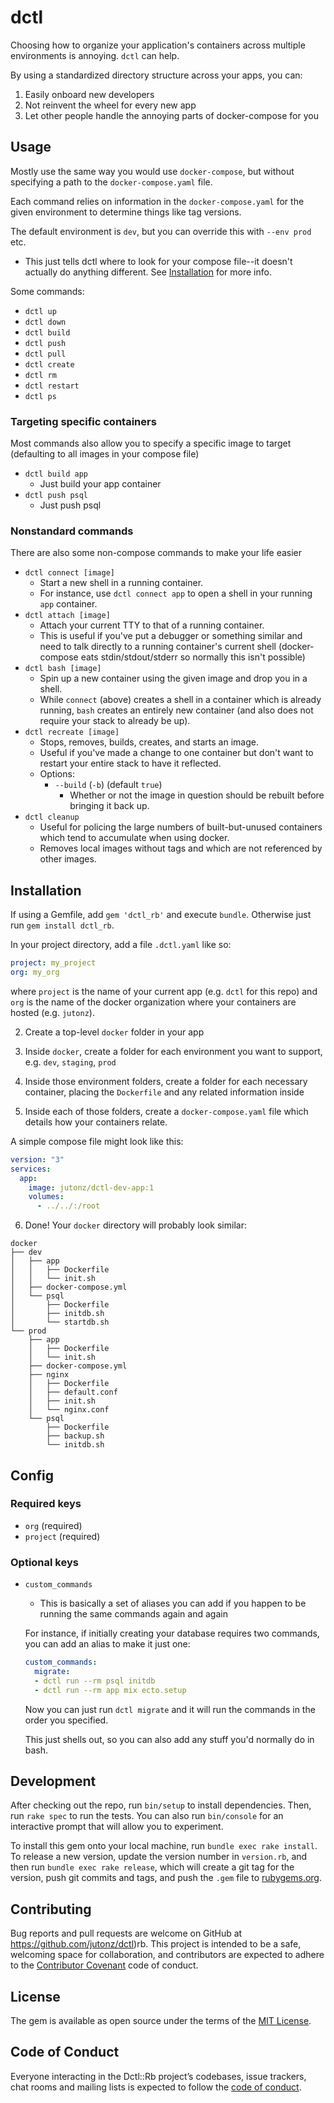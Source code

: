 # dctl

Choosing how to organize your application's containers across multiple environments is annoying. `dctl` can help.

By using a standardized directory structure across your apps, you can:
1. Easily onboard new developers
2. Not reinvent the wheel for every new app
3. Let other people handle the annoying parts of docker-compose for you

## Usage

Mostly use the same way you would use `docker-compose`, but without specifying a path to the `docker-compose.yaml` file.

Each command relies on information in the `docker-compose.yaml` for the given environment to determine things like tag versions.

The default environment is `dev`, but you can override this with `--env prod` etc.
  * This just tells dctl where to look for your compose file--it doesn't actually do anything different. See [Installation](#Installation) for more info.

Some commands:
* `dctl up`
* `dctl down`
* `dctl build`
* `dctl push`
* `dctl pull`
* `dctl create`
* `dctl rm`
* `dctl restart`
* `dctl ps`

### Targeting specific containers

Most commands also allow you to specify a specific image to target (defaulting to all images in your compose file)

* `dctl build app`
  * Just build your app container
* `dctl push psql`
  * Just push psql

### Nonstandard commands

There are also some non-compose commands to make your life easier

* `dctl connect [image]`
  * Start a new shell in a running container.
  * For instance, use `dctl connect app` to open a shell in your running `app` container.
* `dctl attach [image]`
  * Attach your current TTY to that of a running container.
  * This is useful if you've put a debugger or something similar and need to talk directly to a running container's current shell (docker-compose eats stdin/stdout/stderr so normally this isn't possible)
* `dctl bash [image]`
  * Spin up a new container using the given image and drop you in a shell.
  * While `connect` (above) creates a shell in a container which is already running, `bash` creates an entirely new container (and also does not require your stack to already be up).
* `dctl recreate [image]`
  * Stops, removes, builds, creates, and starts an image.
  * Useful if you've made a change to one container but don't want to restart your entire stack to have it reflected.
  * Options:
    * `--build` (`-b`) (default `true`)
      * Whether or not the image in question should be rebuilt before bringing it back up.
* `dctl cleanup`
  * Useful for policing the large numbers of built-but-unused containers which tend to accumulate when using docker.
  * Removes local images without tags and which are not referenced by other images.

## Installation

If using a Gemfile, add `gem 'dctl_rb'` and execute `bundle`. Otherwise just run `gem install dctl_rb`.

In your project directory, add a file `.dctl.yaml` like so:

```yaml
project: my_project
org: my_org
```

where `project` is the name of your current app (e.g. `dctl` for this repo) and `org` is the name of the docker organization where your containers are hosted (e.g. `jutonz`).

2. Create a top-level `docker` folder in your app

3. Inside `docker`, create a folder for each environment you want to support, e.g. `dev`, `staging`, `prod`

4. Inside those environment folders, create a folder for each necessary container, placing the `Dockerfile` and any related information inside

5. Inside each of those folders, create a `docker-compose.yaml` file which details how your containers relate.

A simple compose file might look like this:

```yaml
version: "3"
services:
  app:
    image: jutonz/dctl-dev-app:1
    volumes:
      - ../../:/root
```

6. Done! Your `docker` directory will probably look similar:

```
docker
├── dev
│   ├── app
│   │   ├── Dockerfile
│   │   └── init.sh
│   ├── docker-compose.yml
│   └── psql
│       ├── Dockerfile
│       ├── initdb.sh
│       └── startdb.sh
└── prod
    ├── app
    │   ├── Dockerfile
    │   └── init.sh
    ├── docker-compose.yml
    ├── nginx
    │   ├── Dockerfile
    │   ├── default.conf
    │   ├── init.sh
    │   └── nginx.conf
    └── psql
        ├── Dockerfile
        ├── backup.sh
        └── initdb.sh
```

## Config

### Required keys
  * `org` (required)
  * `project` (required)

### Optional keys
  * `custom_commands`
    * This is basically a set of aliases you can add if you happen to be running the same commands again and again
    
    For instance, if initially creating your database requires two commands, you can add an alias to make it just one:
    ```yaml
    custom_commands:
      migrate:
      - dctl run --rm psql initdb
      - dctl run --rm app mix ecto.setup
    ```
    
    Now you can just run `dctl migrate` and it will run the commands in the order you specified.
    
    This just shells out, so you can also add any stuff you'd normally do in bash.

## Development

After checking out the repo, run `bin/setup` to install dependencies. Then, run `rake spec` to run the tests. You can also run `bin/console` for an interactive prompt that will allow you to experiment.

To install this gem onto your local machine, run `bundle exec rake install`. To release a new version, update the version number in `version.rb`, and then run `bundle exec rake release`, which will create a git tag for the version, push git commits and tags, and push the `.gem` file to [rubygems.org](https://rubygems.org).

## Contributing

Bug reports and pull requests are welcome on GitHub at https://github.com/jutonz/dctl)rb. This project is intended to be a safe, welcoming space for collaboration, and contributors are expected to adhere to the [Contributor Covenant](http://contributor-covenant.org) code of conduct.

## License

The gem is available as open source under the terms of the [MIT License](https://opensource.org/licenses/MIT).

## Code of Conduct

Everyone interacting in the Dctl::Rb project’s codebases, issue trackers, chat rooms and mailing lists is expected to follow the [code of conduct](https://github.com/[USERNAME]/dctl-rb/blob/master/CODE_OF_CONDUCT.md).
